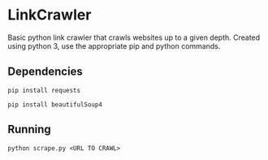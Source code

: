 # LinkCrawler
Basic python link crawler that crawls websites up to a given depth. 
Created using python 3, use the appropriate pip and python commands.

## Dependencies
```pip install requests```

```pip install beautifulSoup4```

## Running
```python scrape.py <URL TO CRAWL>```
